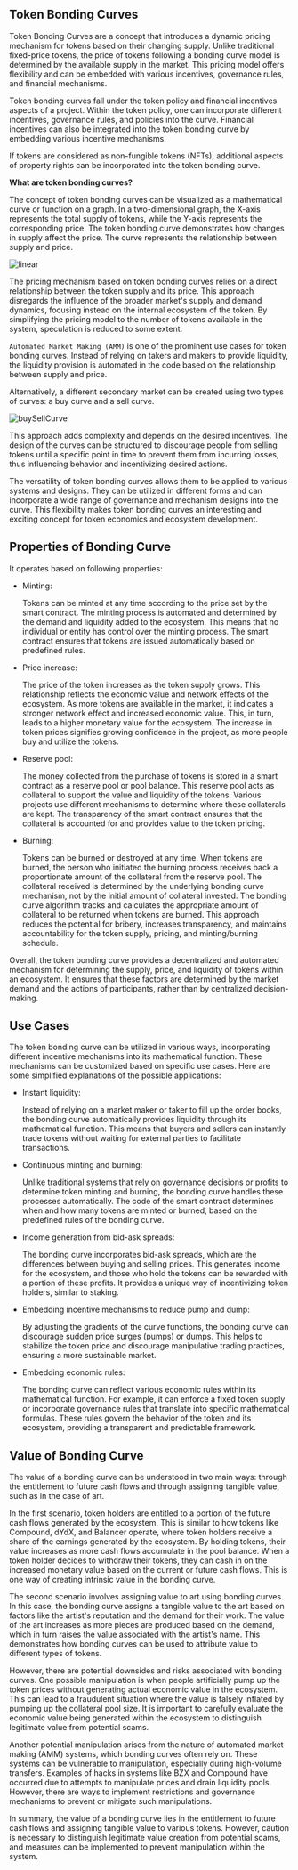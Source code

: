 ## Token Bonding Curves

Token Bonding Curves are a concept that introduces a dynamic pricing mechanism for tokens based on their changing supply. Unlike traditional fixed-price tokens, the price of tokens following a bonding curve model is determined by the available supply in the market. This pricing model offers flexibility and can be embedded with various incentives, governance rules, and financial mechanisms.

Token bonding curves fall under the token policy and financial incentives aspects of a project. Within the token policy, one can incorporate different incentives, governance rules, and policies into the curve. Financial incentives can also be integrated into the token bonding curve by embedding various incentive mechanisms.

If tokens are considered as non-fungible tokens (NFTs), additional aspects of property rights can be incorporated into the token bonding curve.

**What are token bonding curves?**

The concept of token bonding curves can be visualized as a mathematical curve or function on a graph. In a two-dimensional graph, the X-axis represents the total supply of tokens, while the Y-axis represents the corresponding price. The token bonding curve demonstrates how changes in supply affect the price. The curve represents the relationship between supply and price.

![linear](./Images/linear.png)

The pricing mechanism based on token bonding curves relies on a direct relationship between the token supply and its price. This approach disregards the influence of the broader market's supply and demand dynamics, focusing instead on the internal ecosystem of the token. By simplifying the pricing model to the number of tokens available in the system, speculation is reduced to some extent.

`Automated Market Making (AMM)` is one of the prominent use cases for token bonding curves. Instead of relying on takers and makers to provide liquidity, the liquidity provision is automated in the code based on the relationship between supply and price.

Alternatively, a different secondary market can be created using two types of curves: a buy curve and a sell curve.

![buySellCurve](./Images/buySellCurve.png)

This approach adds complexity and depends on the desired incentives. The design of the curves can be structured to discourage people from selling tokens until a specific point in time to prevent them from incurring losses, thus influencing behavior and incentivizing desired actions.

The versatility of token bonding curves allows them to be applied to various systems and designs. They can be utilized in different forms and can incorporate a wide range of governance and mechanism designs into the curve. This flexibility makes token bonding curves an interesting and exciting concept for token economics and ecosystem development.

## Properties of Bonding Curve

It operates based on following properties:

- Minting:

  Tokens can be minted at any time according to the price set by the smart contract. The minting process is automated and determined by the demand and liquidity added to the ecosystem. This means that no individual or entity has control over the minting process. The smart contract ensures that tokens are issued automatically based on predefined rules.

- Price increase:

  The price of the token increases as the token supply grows. This relationship reflects the economic value and network effects of the ecosystem. As more tokens are available in the market, it indicates a stronger network effect and increased economic value. This, in turn, leads to a higher monetary value for the ecosystem. The increase in token prices signifies growing confidence in the project, as more people buy and utilize the tokens.

- Reserve pool:

  The money collected from the purchase of tokens is stored in a smart contract as a reserve pool or pool balance. This reserve pool acts as collateral to support the value and liquidity of the tokens. Various projects use different mechanisms to determine where these collaterals are kept. The transparency of the smart contract ensures that the collateral is accounted for and provides value to the token pricing.

- Burning:

  Tokens can be burned or destroyed at any time. When tokens are burned, the person who initiated the burning process receives back a proportionate amount of the collateral from the reserve pool. The collateral received is determined by the underlying bonding curve mechanism, not by the initial amount of collateral invested. The bonding curve algorithm tracks and calculates the appropriate amount of collateral to be returned when tokens are burned. This approach reduces the potential for bribery, increases transparency, and maintains accountability for the token supply, pricing, and minting/burning schedule.

Overall, the token bonding curve provides a decentralized and automated mechanism for determining the supply, price, and liquidity of tokens within an ecosystem. It ensures that these factors are determined by the market demand and the actions of participants, rather than by centralized decision-making.

## Use Cases

The token bonding curve can be utilized in various ways, incorporating different incentive mechanisms into its mathematical function. These mechanisms can be customized based on specific use cases. Here are some simplified explanations of the possible applications:

- Instant liquidity:

  Instead of relying on a market maker or taker to fill up the order books, the bonding curve automatically provides liquidity through its mathematical function. This means that buyers and sellers can instantly trade tokens without waiting for external parties to facilitate transactions.

- Continuous minting and burning:

  Unlike traditional systems that rely on governance decisions or profits to determine token minting and burning, the bonding curve handles these processes automatically. The code of the smart contract determines when and how many tokens are minted or burned, based on the predefined rules of the bonding curve.

- Income generation from bid-ask spreads:

  The bonding curve incorporates bid-ask spreads, which are the differences between buying and selling prices. This generates income for the ecosystem, and those who hold the tokens can be rewarded with a portion of these profits. It provides a unique way of incentivizing token holders, similar to staking.

- Embedding incentive mechanisms to reduce pump and dump:

  By adjusting the gradients of the curve functions, the bonding curve can discourage sudden price surges (pumps) or dumps. This helps to stabilize the token price and discourage manipulative trading practices, ensuring a more sustainable market.

- Embedding economic rules:

  The bonding curve can reflect various economic rules within its mathematical function. For example, it can enforce a fixed token supply or incorporate governance rules that translate into specific mathematical formulas. These rules govern the behavior of the token and its ecosystem, providing a transparent and predictable framework.

## Value of Bonding Curve

The value of a bonding curve can be understood in two main ways: through the entitlement to future cash flows and through assigning tangible value, such as in the case of art.

In the first scenario, token holders are entitled to a portion of the future cash flows generated by the ecosystem. This is similar to how tokens like Compound, dYdX, and Balancer operate, where token holders receive a share of the earnings generated by the ecosystem. By holding tokens, their value increases as more cash flows accumulate in the pool balance. When a token holder decides to withdraw their tokens, they can cash in on the increased monetary value based on the current or future cash flows. This is one way of creating intrinsic value in the bonding curve.

The second scenario involves assigning value to art using bonding curves. In this case, the bonding curve assigns a tangible value to the art based on factors like the artist's reputation and the demand for their work. The value of the art increases as more pieces are produced based on the demand, which in turn raises the value associated with the artist's name. This demonstrates how bonding curves can be used to attribute value to different types of tokens.

However, there are potential downsides and risks associated with bonding curves. One possible manipulation is when people artificially pump up the token prices without generating actual economic value in the ecosystem. This can lead to a fraudulent situation where the value is falsely inflated by pumping up the collateral pool size. It is important to carefully evaluate the economic value being generated within the ecosystem to distinguish legitimate value from potential scams.

Another potential manipulation arises from the nature of automated market making (AMM) systems, which bonding curves often rely on. These systems can be vulnerable to manipulation, especially during high-volume transfers. Examples of hacks in systems like BZX and Compound have occurred due to attempts to manipulate prices and drain liquidity pools. However, there are ways to implement restrictions and governance mechanisms to prevent or mitigate such manipulations.

In summary, the value of a bonding curve lies in the entitlement to future cash flows and assigning tangible value to various tokens. However, caution is necessary to distinguish legitimate value creation from potential scams, and measures can be implemented to prevent manipulation within the system.
